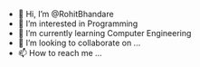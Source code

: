 - 👋 Hi, I’m @RohitBhandare
- 👀 I’m interested in Programming
- 🌱 I’m currently learning Computer Engineering
- 💞️ I’m looking to collaborate on ...
- 📫 How to reach me ...

<!---
RohitBhandare/RohitBhandare is a ✨ special ✨ repository because its `README.md` (this file) appears on your GitHub profile.
You can click the Preview link to take a look at your changes.
--->
